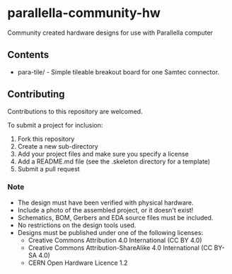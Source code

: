 # parallella-community-hw

Community created hardware designs for use with Parallella computer

## Contents

* para-tile/ - Simple tileable breakout board for one Samtec connector.

## Contributing

Contributions to this repository are welcomed.

To submit a project for inclusion:

1. Fork this repository
2. Create a new sub-directory 
3. Add your project files and make sure you specify a license
4. Add a README.md file (see the .skeleton directory for a template)
5. Submit a pull request

### Note

* The design must have been verified with physical hardware.
* Include a photo of the assembled project, or it doesn't exist!
* Schematics, BOM, Gerbers and EDA source files must be included.
* No restrictions on the design tools used.
* Designs must be published under one of the following licenses:
  * Creative Commons Attribution 4.0 International (CC BY 4.0)
  * Creative Commons Attribution-ShareAlike 4.0 International (CC BY-SA 4.0)
  * CERN Open Hardware Licence 1.2
